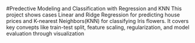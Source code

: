 #Predective Modeling and Classification with Regression and KNN
This project shows cases Linear and Ridge Regression for predicting house prices and K-nearest Neighbors(KNN) for classifying Iris flowers. It covers key convepts like train-test split, feature scaling, regularization, and model evaluation through visualization 

